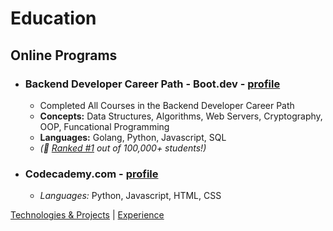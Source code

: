 # Education
## Online Programs
- ### Backend Developer Career Path - Boot.dev - [profile](https://www.boot.dev/u/afk)
  - Completed All Courses in the Backend Developer Career Path
  - __Concepts:__ Data Structures, Algorithms, Web Servers, Cryptography, OOP, Funcational Programming
  - __Languages:__ Golang, Python, Javascript, SQL
  - _(🥇 [Ranked #1](https://www.boot.dev/leaderboard) out of 100,000+ students!)_
- ### Codecademy.com - [profile]()
  - _Languages:_ Python, Javascript, HTML, CSS

[Technologies & Projects](https://skovranek.github.io/) | [Experience](https://skovranek.github.io//experience.html)
